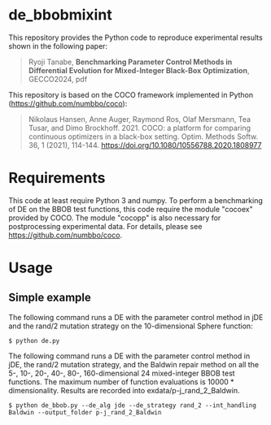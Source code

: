 # de_bbobmixint
This repository provides the Python code to reproduce experimental results shown in the following paper:

> Ryoji Tanabe, **Benchmarking Parameter Control Methods in Differential Evolution for Mixed-Integer Black-Box Optimization**, GECCO2024, pdf

This repository is based on the COCO framework implemented in Python (https://github.com/numbbo/coco):

> Nikolaus Hansen, Anne Auger, Raymond Ros, Olaf Mersmann, Tea Tusar, and Dimo Brockhoff. 2021. COCO: a platform for comparing continuous optimizers in a black-box setting. Optim. Methods Softw. 36, 1 (2021), 114-144. https://doi.org/10.1080/10556788.2020.1808977

# Requirements

This code at least require Python 3 and numpy. To perform a benchmarking of DE on the BBOB test functions, this code require the module "cocoex" provided by COCO. The module "cocopp" is also necessary for postprocessing experimental data. For details, please see https://github.com/numbbo/coco. 

# Usage

## Simple example

The following command runs a DE with the parameter control method in jDE and the rand/2 mutation strategy on the 10-dimensional Sphere function:

```
$ python de.py
```

The following command runs a DE with the parameter control method in jDE, the rand/2 mutation strategy, and the Baldwin repair method on all the 5-, 10-, 20-, 40-, 80-, 160-dimensional 24 mixed-integer BBOB test functions. The maximum number of function evaluations is 10000 * dimensionality. Results are recorded into exdata/p-j\_rand\_2\_Baldwin. 

```
$ python de_bbob.py --de_alg jde --de_strategy rand_2 --int_handling Baldwin --output_folder p-j_rand_2_Baldwin
```
